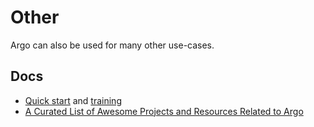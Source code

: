 # Other

Argo can also be used for many other use-cases.

## Docs

* [Quick start](../quick-start.md) and [training](../training.md)
* [A Curated List of Awesome Projects and Resources Related to Argo](https://github.com/terrytangyuan/awesome-argo)
